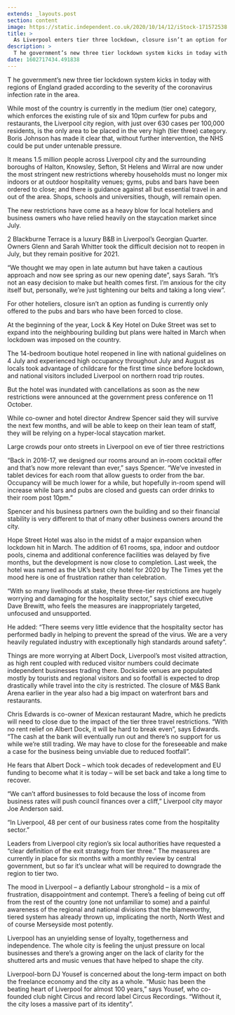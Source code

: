 ```yaml
--- 
extends: _layouts.post 
section: content 
image: https://static.independent.co.uk/2020/10/14/12/iStock-171572538.jpg 
title: > 
  As Liverpool enters tier three lockdown, closure isn’t an option for some hotels 
description: > 
  T he government’s new three tier lockdown system kicks in today with regions of England graded according to the severity of the coronavirus infection rate in the area.For other hoteliers, closure isn’t an option as funding is currently only offered to the pubs and bars who have been forced to close.Last week, the hotel was named as the UK’s best city hotel for 2020 by The Times yet the mood here is one of frustration rather than celebration.The closure of M&S Bank Arena earlier in the year also had a big impact on waterfront bars and restaurants.“We can’t afford businesses to fold because the loss of income from business rates will push council finances over a cliff,” Liverpool city mayor Joe Anderson said. 
date: 1602717434.491838 
--- 
```

T he government’s new three tier lockdown system kicks in today with regions of England graded according to the severity of the coronavirus infection rate in the area.

While most of the country is currently in the medium (tier one) category, which enforces the existing rule of six and 10pm curfew for pubs and restaurants, the Liverpool city region, with just over 630 cases per 100,000 residents, is the only area to be placed in the very high (tier three) category. Boris Johnson has made it clear that, without further intervention, the NHS could be put under untenable pressure.

It means 1.5 million people across Liverpool city and the surrounding boroughs of Halton, Knowsley, Sefton, St Helens and Wirral are now under the most stringent new restrictions whereby households must no longer mix indoors or at outdoor hospitality venues; gyms, pubs and bars have been ordered to close; and there is guidance against all but essential travel in and out of the area. Shops, schools and universities, though, will remain open.

The new restrictions have come as a heavy blow for local hoteliers and business owners who have relied heavily on the staycation market since July.

2 Blackburne Terrace is a luxury B&B in Liverpool’s Georgian Quarter. Owners Glenn and Sarah Whitter took the difficult decision not to reopen in July, but they remain positive for 2021.

“We thought we may open in late autumn but have taken a cautious approach and now see spring as our new opening date”, says Sarah. “It’s not an easy decision to make but health comes first. I’m anxious for the city itself but, personally, we’re just tightening our belts and taking a long view”.

For other hoteliers, closure isn’t an option as funding is currently only offered to the pubs and bars who have been forced to close.

At the beginning of the year, Lock & Key Hotel on Duke Street was set to expand into the neighbouring building but plans were halted in March when lockdown was imposed on the country.

The 14-bedroom boutique hotel reopened in line with national guidelines on 4 July and experienced high occupancy throughout July and August as locals took advantage of childcare for the first time since before lockdown, and national visitors included Liverpool on northern road trip routes.

But the hotel was inundated with cancellations as soon as the new restrictions were announced at the government press conference on 11 October.

While co-owner and hotel director Andrew Spencer said they will survive the next few months, and will be able to keep on their lean team of staff, they will be relying on a hyper-local staycation market.

Large crowds pour onto streets in Liverpool on eve of tier three restrictions

“Back in 2016-17, we designed our rooms around an in-room cocktail offer and that’s now more relevant than ever,” says Spencer. “We’ve invested in tablet devices for each room that allow guests to order from the bar. Occupancy will be much lower for a while, but hopefully in-room spend will increase while bars and pubs are closed and guests can order drinks to their room post 10pm.”

Spencer and his business partners own the building and so their financial stability is very different to that of many other business owners around the city.

Hope Street Hotel was also in the midst of a major expansion when lockdown hit in March. The addition of 61 rooms, spa, indoor and outdoor pools, cinema and additional conference facilities was delayed by five months, but the development is now close to completion. Last week, the hotel was named as the UK’s best city hotel for 2020 by The Times yet the mood here is one of frustration rather than celebration.

“With so many livelihoods at stake, these three-tier restrictions are hugely worrying and damaging for the hospitality sector,” says chief executive Dave Brewitt, who feels the measures are inappropriately targeted, unfocused and unsupported.

He added: “There seems very little evidence that the hospitality sector has performed badly in helping to prevent the spread of the virus. We are a very heavily regulated industry with exceptionally high standards around safety”.

Things are more worrying at Albert Dock, Liverpool’s most visited attraction, as high rent coupled with reduced visitor numbers could decimate independent businesses trading there. Dockside venues are populated mostly by tourists and regional visitors and so footfall is expected to drop drastically while travel into the city is restricted. The closure of M&S Bank Arena earlier in the year also had a big impact on waterfront bars and restaurants.

Chris Edwards is co-owner of Mexican restaurant Madre, which he predicts will need to close due to the impact of the tier three travel restrictions. “With no rent relief on Albert Dock, it will be hard to break even”, says Edwards. “The cash at the bank will eventually run out and there’s no support for us while we’re still trading. We may have to close for the foreseeable and make a case for the business being unviable due to reduced footfall”.

He fears that Albert Dock – which took decades of redevelopment and EU funding to become what it is today – will be set back and take a long time to recover.

“We can’t afford businesses to fold because the loss of income from business rates will push council finances over a cliff,” Liverpool city mayor Joe Anderson said.

“In Liverpool, 48 per cent of our business rates come from the hospitality sector.”

Leaders from Liverpool city region’s six local authorities have requested a “clear definition of the exit strategy from tier three.” The measures are currently in place for six months with a monthly review by central government, but so far it’s unclear what will be required to downgrade the region to tier two.

The mood in Liverpool – a defiantly Labour stronghold – is a mix of frustration, disappointment and contempt. There’s a feeling of being cut off from the rest of the country (one not unfamiliar to some) and a painful awareness of the regional and national divisions that the blameworthy, tiered system has already thrown up, implicating the north, North West and of course Merseyside most potently.

Liverpool has an unyielding sense of loyalty, togetherness and independence. The whole city is feeling the unjust pressure on local businesses and there’s a growing anger on the lack of clarity for the shuttered arts and music venues that have helped to shape the city.

Liverpool-born DJ Yousef is concerned about the long-term impact on both the freelance economy and the city as a whole. “Music has been the beating heart of Liverpool for almost 100 years,” says Yousef, who co-founded club night Circus and record label Circus Recordings. “Without it, the city loses a massive part of its identity”.